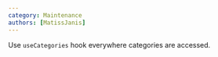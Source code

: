 ```yaml
---
category: Maintenance
authors: [MatissJanis]
---
```


Use `useCategories` hook everywhere categories are accessed.

